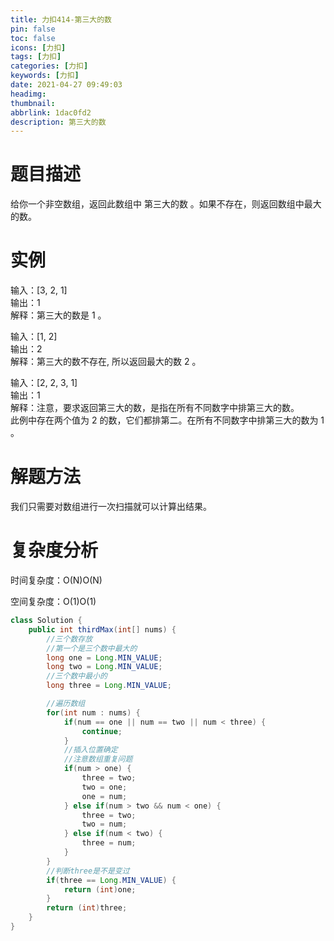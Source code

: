 ```yaml
---
title: 力扣414-第三大的数
pin: false
toc: false
icons: [力扣]
tags: [力扣]
categories: [力扣]
keywords: [力扣]
date: 2021-04-27 09:49:03
headimg: 
thumbnail: 
abbrlink: 1dac0fd2
description: 第三大的数
---
```



# 题目描述
给你一个非空数组，返回此数组中 第三大的数 。如果不存在，则返回数组中最大的数。


# 实例
输入：[3, 2, 1]   
输出：1   
解释：第三大的数是 1 。       

输入：[1, 2]     
输出：2     
解释：第三大的数不存在, 所以返回最大的数 2 。       

输入：[2, 2, 3, 1]       
输出：1       
解释：注意，要求返回第三大的数，是指在所有不同数字中排第三大的数。       
此例中存在两个值为 2 的数，它们都排第二。在所有不同数字中排第三大的数为 1 。       
       




# 解题方法
我们只需要对数组进行一次扫描就可以计算出结果。


# 复杂度分析

时间复杂度：O(N)O(N)

空间复杂度：O(1)O(1)

```java
class Solution {
    public int thirdMax(int[] nums) {
        //三个数存放
        //第一个是三个数中最大的
        long one = Long.MIN_VALUE;
        long two = Long.MIN_VALUE;
        //三个数中最小的
        long three = Long.MIN_VALUE;

        //遍历数组
        for(int num : nums) {
            if(num == one || num == two || num < three) {
                continue;
            }
            //插入位置确定
            //注意数组重复问题
            if(num > one) {
                three = two;
                two = one;
                one = num;
            } else if(num > two && num < one) {
                three = two;
                two = num;
            } else if(num < two) {
                three = num;
            }
        }
        //判断three是不是变过
        if(three == Long.MIN_VALUE) {
            return (int)one;
        }
        return (int)three;
    }
}
```